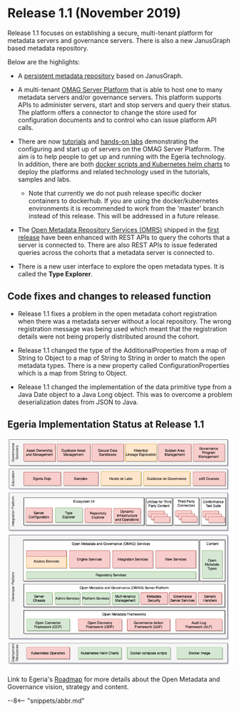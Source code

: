 <!-- SPDX-License-Identifier: CC-BY-4.0 -->
<!-- Copyright Contributors to the Egeria project. -->

# Release 1.1 (November 2019)

Release 1.1 focuses on establishing a secure, multi-tenant platform for
metadata servers and governance servers.
There is also a new JanusGraph based metadata repository.

Below are the highlights:

* A [persistent metadata repository](../open-metadata-implementation/adapters/open-connectors/repository-services-connectors/open-metadata-collection-store-connectors/graph-repository-connector) based on JanusGraph.

* A multi-tenant [OMAG Server Platform](/egeria-docs/concepts/omag-server/)
  that is able to host one to many metadata servers and/or governance servers.
  This platform supports APIs to administer servers, start and stop servers and query their
  status.  The platform offers a connector to change the store used for configuration
  documents and to control who can issue platform API calls.
  
* There are now [tutorials](/egeria-docs/education/overview/#individual-tutorials) and
  [hands-on labs](/egeria-docs/education/open-metadata-labs/overview) demonstrating
  the configuring and start up of servers on the OMAG Server Platform.
  The aim is to help people to get up and running
  with the Egeria technology.  In addition, there are both [docker scripts and
  Kubernetes helm charts](/egeria-docs/guides/operations/kubernetes/) to deploy
  the platforms and related technology used in the tutorials, samples and labs.

  + Note that currently we do not push release specific docker containers to dockerhub. If you are using the 
  docker/kubernetes environments it is recommended to work from the 'master' branch instead of this release. This will
  be addressed in a future release. 

* The [Open Metadata Repository Services (OMRS)](/egeria-docs/services/omrs/) shipped in the [first release](/egeria-docs/release-notes/1-0)
  have been enhanced with REST APIs to query the cohorts that a server
  is connected to.  There are also REST APIs to issue federated queries across
  the cohorts that a metadata server is connected to.
  
* There is a new user interface to explore the open metadata types.  It is called the **Type Explorer**.

## Code fixes and changes to released function

*  Release 1.1 fixes a problem in the open metadata cohort registration when
   there was a metadata server without a local repository.  The wrong registration
   message was being used which meant that the registration details were not being properly
   distributed around the cohort.
   
*  Release 1.1 changed the type of the AdditionalProperties from a map of String to Object to a map of
   String to String in order to match the open metadata types.  There is a new property called
   ConfigurationProperties which is a map from String to Object.
   
*  Release 1.1 changed the implementation of the data primitive type from
   a Java Date object to a Java Long object.  This was to overcome a problem
   deserialization dates from JSON to Java.

## Egeria Implementation Status at Release 1.1
 
![Egeria Implementation Status](functional-organization-showing-implementation-status-for-1.1.png)
 
 Link to Egeria's [Roadmap](/egeria-docs/release-notes/roadmap/) for more details about the
 Open Metadata and Governance vision, strategy and content.

--8<-- "snippets/abbr.md"
